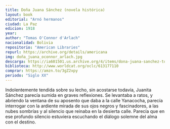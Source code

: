 ```yaml
---
title: Doña Juana Sánchez (novela histórica)
layout: book
editorial: "Arnó hermanos"
ciudad: La Paz
edicion: 1918
year: 
author: "Tomas O'Connor d'Arlach"
nacionalidad: Bolivia
repositorio: "American Libraries"
repurl: https://archive.org/details/americana
img: doña_juana_oconnor_arlach.jpg
descarga: https://ia601501.us.archive.org/4/items/dona-juana-sanchez-tomas-o-connor-d-arlach/Do%C3%B1a%20Juana%20Sanchez%20-%20Tomas%20O%27Connor%20d%27%20Arlach.pdf
biblioteca: http://www.worldcat.org/oclc/613177110
comprar: https://amzn.to/3gZ2xpy
periodo: "Siglo XX"
---
```

 
Indolentemente tendida sobre su lecho, sin acostarse todavía, Juanita Sánchez parecía sumida en graves reflexiones. Se levantaba a ratos, y abriendo la ventana de su aposento que daba a la calle Yanacocha, parecía interrogar con la ardiente mirada de sus ojos negros y fascinadores, a las nubes sombrías y al silencio que reinaba en la desierta calle. Parecía que en ese profundo silencio estuviera escuchando el diálogo solemne del alma con el destino.
